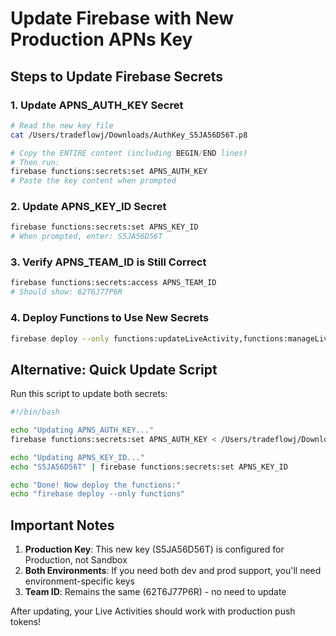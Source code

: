 # Update Firebase with New Production APNs Key

## Steps to Update Firebase Secrets

### 1. Update APNS_AUTH_KEY Secret

```bash
# Read the new key file
cat /Users/tradeflowj/Downloads/AuthKey_S5JA56D56T.p8

# Copy the ENTIRE content (including BEGIN/END lines)
# Then run:
firebase functions:secrets:set APNS_AUTH_KEY
# Paste the key content when prompted
```

### 2. Update APNS_KEY_ID Secret

```bash
firebase functions:secrets:set APNS_KEY_ID
# When prompted, enter: S5JA56D56T
```

### 3. Verify APNS_TEAM_ID is Still Correct

```bash
firebase functions:secrets:access APNS_TEAM_ID
# Should show: 62T6J77P6R
```

### 4. Deploy Functions to Use New Secrets

```bash
firebase deploy --only functions:updateLiveActivity,functions:manageLiveActivityUpdates,functions:updateLiveActivityTimer,functions:collectAPNsDiagnostics
```

## Alternative: Quick Update Script

Run this script to update both secrets:

```bash
#!/bin/bash

echo "Updating APNS_AUTH_KEY..."
firebase functions:secrets:set APNS_AUTH_KEY < /Users/tradeflowj/Downloads/AuthKey_S5JA56D56T.p8

echo "Updating APNS_KEY_ID..."
echo "S5JA56D56T" | firebase functions:secrets:set APNS_KEY_ID

echo "Done! Now deploy the functions:"
echo "firebase deploy --only functions"
```

## Important Notes

1. **Production Key**: This new key (S5JA56D56T) is configured for Production, not Sandbox
2. **Both Environments**: If you need both dev and prod support, you'll need environment-specific keys
3. **Team ID**: Remains the same (62T6J77P6R) - no need to update

After updating, your Live Activities should work with production push tokens!